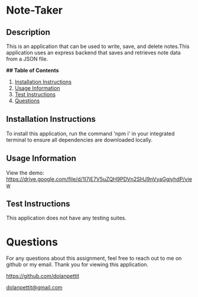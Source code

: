 # Note-Taker

## Description

This is an application that can be used to write, save, and delete notes.This application uses an express backend that saves and retrieves note data from a JSON file.

**## Table of Contents**

1. [Installation Instructions](#installation-instructions)
2. [Usage Information](#usage-information)
3. [Test Instructions](#test-instructions)
4. [Questions](#questions)

## Installation Instructions

To install this application, run the command 'npm i' in your integrated terminal to ensure all dependencies are downloaded locally.

## Usage Information

View the demo: <a href="https://drive.google.com/file/d/1I7jE7V5uZQH9PDVn2SHJ9nVyaGgjyhdP/view">https://drive.google.com/file/d/1I7jE7V5uZQH9PDVn2SHJ9nVyaGgjyhdP/view</a>

## Test Instructions

This application does not have any testing suites.

# Questions

For any questions about this assignment, feel free to reach out to me on github or my email. Thank you for viewing this application.

https://github.com/dolanpettit

dolanpettit@gmail.com
